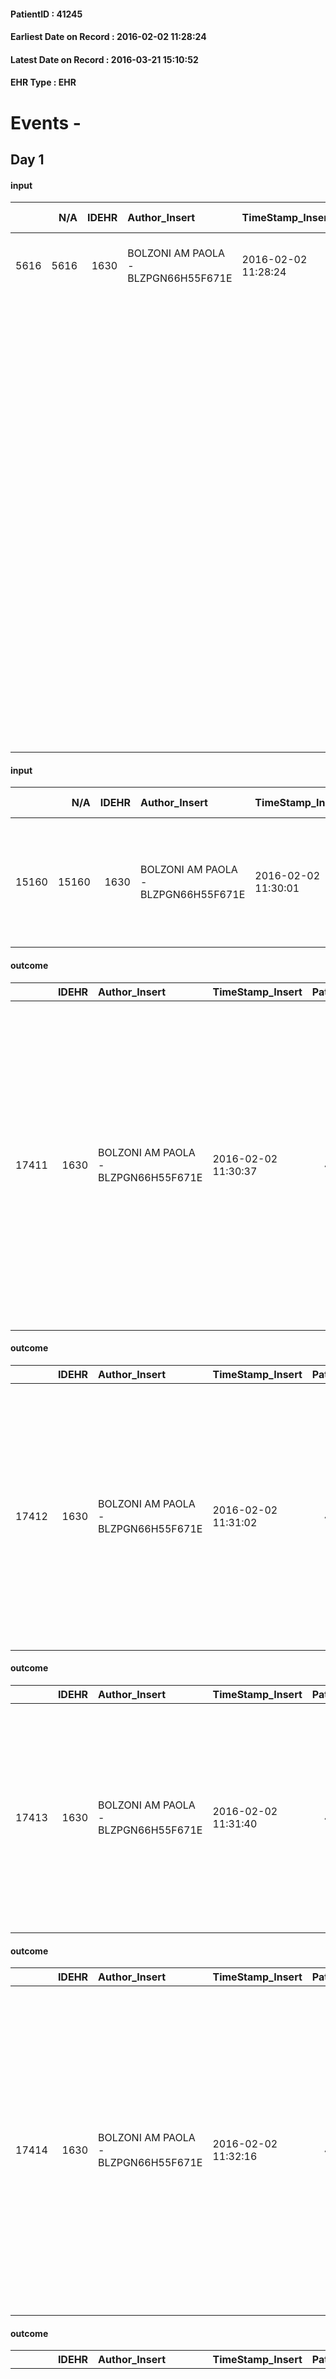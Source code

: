
#### PatientID : 41245
#### Earliest Date on Record : 2016-02-02 11:28:24
#### Latest Date on Record : 2016-03-21 15:10:52
#### EHR Type : EHR

# Events - 

## Day 1

#### input
|      |    N/A |   IDEHR | Author_Insert                       | TimeStamp_Insert    | EHRType   |   PatientID |   IDDigitalSignDocument | persone_vicine   |   Unnamed: 0_y |   IDANAMNESI_MED |   Non_Rilevabile_y | Note_Non_Rilevabile_y   | diagnosis                                                                                                                                                                                                                                                                      |
|-----:|-------:|--------:|:------------------------------------|:--------------------|:----------|------------:|------------------------:|:-----------------|---------------:|-----------------:|-------------------:|:------------------------|:-------------------------------------------------------------------------------------------------------------------------------------------------------------------------------------------------------------------------------------------------------------------------------|
| 5616 |   5616 |    1630 | BOLZONI AM PAOLA - BLZPGN66H55F671E | 2016-02-02 11:28:24 | EHR       |       41245 |                  261621 | N/A              |           3728 |             3588 |                  0 | NR                      | Npl delle vie biliari IV stadio (MTS epatiche e linfonodali addominali).                                                                                                                                                                                                       |
|      |        |         |                                     |                     |           |             |                         |                  |                |                  |                    |                         | Dicembre 2015: posizionamento endoprotesi biliare per iperbilirubinemia.                                                                                                                                                                                                       |
|      |        |         |                                     |                     |           |             |                         |                  |                |                  |                    |                         | Nelle ultime settimane netto peggioramento del quadro clinico, allettamento, prurito diffuso, sindrome iperalgica. Attualmente pz morente; figlio molto in difficolt√† nel gestire la situazione a domicilio a livello emotivo (due lutti negli ultimi anni, padre e sorella). |
|      |        |         |                                     |                     |           |             |                         |                  |                |                  |                    |                         |                                                                                                                                                                                                                                                                                |
|      |        |         |                                     |                     |           |             |                         |                  |                |                  |                    |                         | Patologie associate: diabete mellito in terapia insulinica, stenosi aortica + insufficienza mitralica, FAP, discopatie al rachide.                                                                                                                                             |

#### input
|       |    N/A |   IDEHR | Author_Insert                       | TimeStamp_Insert    |   IDAccess | EHRType   |   PatientID |   IDDigitalSignDocument | persone_vicine   |   Unnamed: 0_y.1 |   IDDIAGNOSI_ICD |   Non_Rilevabile_y.1 | Note_Non_Rilevabile_y.1   | I_ICD                                                          | II_ICD                                                                         | III_ICD                                                                              | IV_ICD                                                                                                                                                                | V_ICD                                         |
|------:|-------:|--------:|:------------------------------------|:--------------------|-----------:|:----------|------------:|------------------------:|:-----------------|-----------------:|-----------------:|---------------------:|:--------------------------|:---------------------------------------------------------------|:-------------------------------------------------------------------------------|:-------------------------------------------------------------------------------------|:----------------------------------------------------------------------------------------------------------------------------------------------------------------------|:----------------------------------------------|
| 15160 |  15160 |    1630 | BOLZONI AM PAOLA - BLZPGN66H55F671E | 2016-02-02 11:30:01 |      23009 | EHR       |       41245 |                  261625 | N/A              |              721 |              721 |                    0 | NR                        | 1569 - Tumori maligni delle vie biliari - non specificate#2055 | 1977 - Tumori maligni secondari del fegato - specificati come metastatici#2155 | 1962 - Tumori maligni secondari e non specificati dei linfonodi intraaddominali#2142 | 25000 - Diabete mellito - tipo II (non insulinodipendente) (diabete dell'adulto) o non specificato - non definito se controllato - senza menzione di complicanze#2314 | V667 - Trattamento per cure palliative#2402=0 |

#### outcome
|       |   IDEHR | Author_Insert                       | TimeStamp_Insert    |   PatientID |   IDDigitalSignDocument |   IDPAI_VIDAS | opt_problem                                                            |   opt_problem_num | opt_obiettivo                                               |   opt_obiettivo_num | ds_note         | opt_stato_problema   |   opt_stato_problema_num | opt_interventi                                                                                                                                                                                                                                                                                        |   opt_interventi_num |
|------:|--------:|:------------------------------------|:--------------------|------------:|------------------------:|--------------:|:-----------------------------------------------------------------------|------------------:|:------------------------------------------------------------|--------------------:|:----------------|:---------------------|-------------------------:|:------------------------------------------------------------------------------------------------------------------------------------------------------------------------------------------------------------------------------------------------------------------------------------------------------|---------------------:|
| 17411 |    1630 | BOLZONI AM PAOLA - BLZPGN66H55F671E | 2016-02-02 11:30:37 |       41245 |                  261626 |         19444 | Alteration of comfort associated with chronic pain and / or acute # 29 |                 2 | The patient riferir√ † ¬ † a satisfactory pain control # 56 |                   1 | to be monitored | closed Problem # 2   |                        2 | Counseling - Sharing with the patient the therapeutic path # 444; Implementing the PAI - Therapeutic adjustment # 441; Implementing the PAI - Administering the drugs correctly according to the prescription # 442; Implementing the PAI - Evaluating the effectiveness of drug administration # 443 |                    4 |

#### outcome
|       |   IDEHR | Author_Insert                       | TimeStamp_Insert    |   PatientID |   IDDigitalSignDocument |   IDPAI_VIDAS | opt_problem                                                |   opt_problem_num | opt_obiettivo                                                       |   opt_obiettivo_num | opt_stato_problema   |   opt_stato_problema_num | opt_interventi                                                                                                                                                                                                                                                      |   opt_interventi_num |
|------:|--------:|:------------------------------------|:--------------------|------------:|------------------------:|--------------:|:-----------------------------------------------------------|------------------:|:--------------------------------------------------------------------|--------------------:|:---------------------|-------------------------:|:--------------------------------------------------------------------------------------------------------------------------------------------------------------------------------------------------------------------------------------------------------------------|---------------------:|
| 17412 |    1630 | BOLZONI AM PAOLA - BLZPGN66H55F671E | 2016-02-02 11:31:02 |       41245 |                  261627 |         19445 | Impaired mobility † / limitation of physical movement # 27 |                 1 | Minimize the possibility of injuries. If present, maintain QoL # 47 |                   4 | closed Problem # 2   |                        2 | Counseling - Allowing the patient to express his feelings about the effects of fatigue on his life # 341; Informational - educational intervention aimed at fkt proper mobilization (see patient mobilization with bone metastases or pathological fractures) # 345 |                    4 |

#### outcome
|       |   IDEHR | Author_Insert                       | TimeStamp_Insert    |   PatientID |   IDDigitalSignDocument |   IDPAI_VIDAS | opt_problem                         |   opt_problem_num | opt_obiettivo                                                                                                                                                                              |   opt_obiettivo_num | opt_stato_problema   |   opt_stato_problema_num | opt_interventi                                                                                                                                                                                                      |   opt_interventi_num |
|------:|--------:|:------------------------------------|:--------------------|------------:|------------------------:|--------------:|:------------------------------------|------------------:|:-------------------------------------------------------------------------------------------------------------------------------------------------------------------------------------------|--------------------:|:---------------------|-------------------------:|:--------------------------------------------------------------------------------------------------------------------------------------------------------------------------------------------------------------------|---------------------:|
| 17413 |    1630 | BOLZONI AM PAOLA - BLZPGN66H55F671E | 2016-02-02 11:31:40 |       41245 |                  261628 |         19446 | Deficit in the care of s√® # 25 = 0 |                 4 | Maintain dignity ¬ † of the patient, where possible, helping him to accept their own limitations, considering himself realistic and objective (eating, bathing, dressing, delete) # 42 = 0 |                   4 | Open Problem # 1     |                        1 | PAI Implementation - Ensuring the right privacy # 182 = 0; Counseling - Encourage to express feelings about the care deficit s # 184 = 0; PAI Implementation - completely replace the activity † everyday # 183 = 0 |                    4 |

#### outcome
|       |   IDEHR | Author_Insert                       | TimeStamp_Insert    |   PatientID |   IDDigitalSignDocument |   IDPAI_VIDAS | opt_problem                                                      |   opt_problem_num | opt_obiettivo                                                           |   opt_obiettivo_num | opt_stato_problema   |   opt_stato_problema_num | opt_interventi                                                                                                                                                                                                                                                                                                              |   opt_interventi_num |
|------:|--------:|:------------------------------------|:--------------------|------------:|------------------------:|--------------:|:-----------------------------------------------------------------|------------------:|:------------------------------------------------------------------------|--------------------:|:---------------------|-------------------------:|:----------------------------------------------------------------------------------------------------------------------------------------------------------------------------------------------------------------------------------------------------------------------------------------------------------------------------|---------------------:|
| 17414 |    1630 | BOLZONI AM PAOLA - BLZPGN66H55F671E | 2016-02-02 11:32:16 |       41245 |                  261630 |         19447 | Impaired mobility † ¬ / limitation of physical movement # 27 = 0 |                 1 | Minimize possibilities ¬ † injury. If present, maintaining QoL # 47 = 0 |                   4 | Open Problem # 1     |                        1 | Implementation PAI - Maintain a correct position in the bed # 293 = 0; Implementation PAI - Avoid flawed positions # 294 = 0; Implementation of the PAI - Keep the skin well hydrated and elastic # 295 = 0; Implementation of the PAI - Program the change of position that reduces pressure in vulnerable areas # 292 = 0 |                    4 |

#### outcome
|       |   IDEHR | Author_Insert                       | TimeStamp_Insert    |   PatientID |   IDDigitalSignDocument |   IDPAI_VIDAS | opt_problem                                                                |   opt_problem_num | opt_obiettivo                                                   |   opt_obiettivo_num | opt_stato_problema   |   opt_stato_problema_num | opt_interventi                                                                                                                                                                                                                                                                                                                                                                                       |   opt_interventi_num |
|------:|--------:|:------------------------------------|:--------------------|------------:|------------------------:|--------------:|:---------------------------------------------------------------------------|------------------:|:----------------------------------------------------------------|--------------------:|:---------------------|-------------------------:|:-----------------------------------------------------------------------------------------------------------------------------------------------------------------------------------------------------------------------------------------------------------------------------------------------------------------------------------------------------------------------------------------------------|---------------------:|
| 17417 |    1630 | BOLZONI AM PAOLA - BLZPGN66H55F671E | 2016-02-02 11:32:56 |       41245 |                  261641 |         19450 | Alteration of comfort associated with chronic pain and / or acute # 29 = 0 |                 2 | The patient riferir√ † ¬ † a satisfactory pain control # 56 = 0 |                   1 | Open Problem # 1     |                        1 | PAI Implementation - therapeutic upgrading # 441; PAI Implementation - properly I administer the drugs as prescription # 442; PAI Implementation - To evaluate the efficacy of drug delivery # 443; Counseling - Share with caregiver therapeutic path # 445; PAI Implementation - Evaluate the effectiveness of drug administration # 443 = 0; PAI Implementation - therapeutic upgrading # 441 = 0 |                    2 |

#### obs
|      |   IDEHR | TimeStamp_Insert           |   PatientID | asthenia   | dyspnoea              | agitation_behavior_freq   | mood                                |
|-----:|--------:|:---------------------------|------------:|:-----------|:----------------------|:--------------------------|:------------------------------------|
| 6137 |    1630 | 2016-02-02 12:27:39.997000 |       41245 | Severe # 3 | applicant at rest # 5 | agitated at times # 2     | Apathy # 00; closed in himself # 01 |

#### obs
|        |   IDEHR | TimeStamp_Insert           |   PatientID |
|-------:|--------:|:---------------------------|------------:|
| 288090 |    1630 | 2016-02-02 12:34:21.813000 |       41245 |

#### care
|       |   IDEHR | Author_Insert                       | TimeStamp_Insert    |   IDAccess | EHRType   |   PatientID |   IDTERAPIE_OUTPAT_VIDAS | ds_dose   | opt_via_di_somm        | ds_ora   | dt_data_inizio      |   opt_pregressa |   opt_somm_terapia |   opt_estemporanea |   opt_termina |   opt_somm_in_pompa | opt_farmaco                                                |
|------:|--------:|:------------------------------------|:--------------------|-----------:|:----------|------------:|-------------------------:|:----------|:-----------------------|:---------|:--------------------|----------------:|-------------------:|-------------------:|--------------:|--------------------:|:-----------------------------------------------------------|
| 38857 |    4357 | bolzoni am paola - blzpgn66h55f671e | 2016-02-02 12:38:13 |      23556 | amb       |       41245 |                    16420 | 10 u      | subcutaneously # 3 = 3 | 21 # 21  | 2015-12-15 00:00:00 |               0 |                  0 |                  0 |             1 |                   0 | insulin glargine (lantus solostar 100 iu / ml 3 ml) # 1057 |

#### care
|       |   IDEHR | Author_Insert                       | TimeStamp_Insert    |   IDAccess | EHRType   |   PatientID |   IDTERAPIE_OUTPAT_VIDAS | ds_altro_farmaco   | ds_dose   | opt_via_di_somm        | ds_ora                                     | dt_data_inizio      |   opt_pregressa |   opt_somm_terapia |   opt_estemporanea |   opt_termina |   opt_somm_in_pompa | opt_farmaco              | Note_al_bisogno   |
|------:|--------:|:------------------------------------|:--------------------|-----------:|:----------|------------:|-------------------------:|:-------------------|:----------|:-----------------------|:-------------------------------------------|:--------------------|----------------:|-------------------:|-------------------:|--------------:|--------------------:|:-------------------------|:------------------|
| 38858 |    4357 | bolzoni am paola - blzpgn66h55f671e | 2016-02-02 12:39:32 |      23556 | amb       |       41245 |                    16421 | novorapid          | 5u        | subcutaneously # 3 = 3 | 09 # 9; 13 # 13; 20 # 20; # 24 al need = 0 | 2015-12-15 00:00:00 |               0 |                  0 |                  0 |             0 |                   0 | other (see notes) # 2004 | if dtx> 250       |

#### care
|       |   IDEHR | Author_Insert                       | TimeStamp_Insert    |   IDAccess | EHRType   |   PatientID |   IDTERAPIE_OUTPAT_VIDAS | ds_altro_farmaco   | ds_dose   | opt_via_di_somm        | ds_ora                                     | dt_data_inizio      |   opt_pregressa |   opt_somm_terapia |   opt_estemporanea |   opt_termina |   opt_somm_in_pompa | opt_farmaco              | Note_al_bisogno   |
|------:|--------:|:------------------------------------|:--------------------|-----------:|:----------|------------:|-------------------------:|:-------------------|:----------|:-----------------------|:-------------------------------------------|:--------------------|----------------:|-------------------:|-------------------:|--------------:|--------------------:|:-------------------------|:------------------|
| 38862 |    4357 | bolzoni am paola - blzpgn66h55f671e | 2016-02-02 12:40:23 |      23556 | amb       |       41245 |                    16425 | novorapid          | 5u        | subcutaneously # 3 = 3 | 09 # 9; 13 # 13; 20 # 20; # 24 al need = 0 | 2015-12-15 00:00:00 |               0 |                  0 |                  0 |             1 |                   0 | other (see notes) # 2004 | if dtx> 250       |

#### obs
|      |   IDEHR | TimeStamp_Insert           |   PatientID | opt_hypotrophy   | asthenia   | dyspnoea   | body_temp    | agitation_behavior_freq   | mood        |
|-----:|--------:|:---------------------------|------------:|:-----------------|:-----------|:-----------|:-------------|:--------------------------|:------------|
| 6138 |    4357 | 2016-02-02 12:41:39.330000 |       41245 | Hypotrophy # 0   | Severe # 3 | No # 0     | Apyrexia # 0 | quiet # 0                 | Apathy # 00 |

#### obs
|        |   IDEHR | TimeStamp_Insert           |   PatientID |
|-------:|--------:|:---------------------------|------------:|
| 288092 |    4357 | 2016-02-02 12:44:04.673000 |       41245 |

#### obs
|        |   IDEHR | TimeStamp_Insert    |   PatientID | breath                                                                          | consolability           | body_language   | facial_expression           |
|-------:|--------:|:--------------------|------------:|:--------------------------------------------------------------------------------|:------------------------|:----------------|:----------------------------|
| 271742 |    1630 | 2016-02-02 13:23:35 |       41245 | Breath at times altered. Short periods of hyperventilation (breathing hard) # 1 | Not for consolation # 0 | Relaxed # 0     | Smiling or inexpressive # 0 |

#### obs
|       |   IDEHR | TimeStamp_Insert           |   PatientID | personal_hygiene   | urine_elimination   | mobility     | active_diuresis     | asthenia   | motor_performance                                                                       | diet       | feces_elimination   |
|------:|--------:|:---------------------------|------------:|:-------------------|:--------------------|:-------------|:--------------------|:-----------|:----------------------------------------------------------------------------------------|:-----------|:--------------------|
| 42164 |    1630 | 2016-02-02 13:28:47.670000 |       41245 | Employee # 4       | Employee # 4        | Employee # 4 | active diuresis # 0 | Severe # 2 | 20% - Patient with serious impairment of organ functions, one or irreversible pi√π # 02 | Absent # 4 | Employee # 4        |

#### input
|      |    N/A |   Unnamed: 0_x |   IDANAMNESI_INF |   IDEHR | Author_Insert                 | TimeStamp_Insert           | EHRType   |   PatientID |   IDDigitalSignDocument |   Non_Rilevabile_x | Note_Non_Rilevabile_x   | perc_salute                                                                     | persone_vicine   | Caregiver   | Religion     | Note_Elim_urinaria   |
|-----:|-------:|---------------:|-----------------:|--------:|:------------------------------|:---------------------------|:----------|------------:|------------------------:|-------------------:|:------------------------|:--------------------------------------------------------------------------------|:-----------------|:------------|:-------------|:---------------------|
| 1344 |   1344 |           1542 |             2426 |    1630 | TOSI NADIA - TSONDA69E65F952V | 2016-02-02 13:31:11.997000 | EHR       |       41245 |                  261889 |                  0 | NR                      | perdit√ † weight # 1; increase dell'affaticabilit√ † # 2; # 3 increase asthenia | N/A              | Son.        | Catholic # 0 | Ipercromia.          |

#### obs
|       |   IDEHR | TimeStamp_Insert           |   PatientID | chk_ausili_presidi                   | opt_care_giver   | dyspnoea    | motor_performance              | body_temp    |
|------:|--------:|:---------------------------|------------:|:-------------------------------------|:-----------------|:------------|:-------------------------------|:-------------|
| 88328 |    1630 | 2016-02-02 16:32:58.600000 |       41245 | absorbency # 0; bladder catheter # 3 | This # 0         | at rest # 0 | bedridden, nontransferable # 5 | Apyrexia # 1 |

#### obs
|        |   IDEHR | TimeStamp_Insert    |   PatientID | breath                                                                          | consolability           | body_language   | facial_expression           |
|-------:|--------:|:--------------------|------------:|:--------------------------------------------------------------------------------|:------------------------|:----------------|:----------------------------|
| 271744 |    1630 | 2016-02-02 16:34:20 |       41245 | Breath at times altered. Short periods of hyperventilation (breathing hard) # 1 | Not for consolation # 0 | Relaxed # 0     | Smiling or inexpressive # 0 |

#### obs
|        |   IDEHR | TimeStamp_Insert    |   PatientID | breath                                                                          | consolability           | body_language   | facial_expression           |
|-------:|--------:|:--------------------|------------:|:--------------------------------------------------------------------------------|:------------------------|:----------------|:----------------------------|
| 271746 |    1630 | 2016-02-02 17:52:00 |       41245 | Breath at times altered. Short periods of hyperventilation (breathing hard) # 1 | Not for consolation # 0 | Relaxed # 0     | Smiling or inexpressive # 0 |

#### obs
|       |   IDEHR | TimeStamp_Insert           |   PatientID | chk_ausili_presidi                   | opt_care_giver   | dyspnoea    | motor_performance              | body_temp    |
|------:|--------:|:---------------------------|------------:|:-------------------------------------|:-----------------|:------------|:-------------------------------|:-------------|
| 88340 |    1630 | 2016-02-03 03:28:00.113000 |       41245 | absorbency # 0; bladder catheter # 3 | This # 0         | at rest # 0 | bedridden, nontransferable # 5 | Apyrexia # 1 |

#### obs
|        |   IDEHR | TimeStamp_Insert    |   PatientID |
|-------:|--------:|:--------------------|------------:|
| 139143 |    1630 | 2016-02-03 03:28:37 |       41245 |

#### obs
|        |   IDEHR | TimeStamp_Insert    |   PatientID | breath                                                                          | consolability           | body_language   | facial_expression           |
|-------:|--------:|:--------------------|------------:|:--------------------------------------------------------------------------------|:------------------------|:----------------|:----------------------------|
| 271749 |    1630 | 2016-02-03 03:31:22 |       41245 | Breath at times altered. Short periods of hyperventilation (breathing hard) # 1 | Not for consolation # 0 | Relaxed # 0     | Smiling or inexpressive # 0 |

#### obs
|       |   IDEHR | TimeStamp_Insert           |   PatientID | motor_performance        |
|------:|--------:|:---------------------------|------------:|:-------------------------|
| 42203 |    1630 | 2016-02-03 05:01:58.200000 |       41245 | 10% - Patient dying # 01 |

#### obs
|       |   IDEHR | TimeStamp_Insert           |   PatientID | personal_hygiene   | urine_elimination   | mobility   | hemorrhagic_manifestation   | speech   | cough   | nausea   | memory_deficit   | cognitive_deficit   | active_diuresis   | lack_of_appetite   | asthenia   | cachexia   | dyspnoea   | motor_performance   | body_temp   | mood   | diet   | cognitive_state   | feces_elimination   | consumption_help   |
|------:|--------:|:---------------------------|------------:|:-------------------|:--------------------|:-----------|:----------------------------|:---------|:--------|:---------|:-----------------|:--------------------|:------------------|:-------------------|:-----------|:-----------|:-----------|:--------------------|:------------|:-------|:-------|:------------------|:--------------------|:-------------------|
| 42207 |    1630 | 2016-02-03 09:12:42.330000 |       41245 | NR                 | NR                  | NR         | NR                          | NR       | NR      | NR       | NR               | NR                  | NR                | NR                 | NR         | NR         | NR         | NR                  | NR          | NR     | NR     | NR                | NR                  | NR                 |

#### outcome
|       |   IDEHR | Author_Insert                    | TimeStamp_Insert    |   PatientID |   IDDigitalSignDocument |   IDPAI_VIDAS | opt_problem                                                                |   opt_problem_num | opt_obiettivo                                                   |   opt_obiettivo_num | opt_stato_problema   |   opt_stato_problema_num | opt_interventi                                                                                                                                                                                                                                                                                                                                                                                       |   opt_interventi_num |
|------:|--------:|:---------------------------------|:--------------------|------------:|------------------------:|--------------:|:---------------------------------------------------------------------------|------------------:|:----------------------------------------------------------------|--------------------:|:---------------------|-------------------------:|:-----------------------------------------------------------------------------------------------------------------------------------------------------------------------------------------------------------------------------------------------------------------------------------------------------------------------------------------------------------------------------------------------------|---------------------:|
| 17561 |    1630 | Greek Roberto - GRCRRT89C28F205C | 2016-02-03 09:14:30 |       41245 |                  262526 |         19594 | Alteration of comfort associated with chronic pain and / or acute # 29 = 0 |                 2 | The patient riferir√ † ¬ † a satisfactory pain control # 56 = 0 |                   1 | closed Problem # 2   |                        2 | PAI Implementation - therapeutic upgrading # 441; PAI Implementation - properly I administer the drugs as prescription # 442; PAI Implementation - To evaluate the efficacy of drug delivery # 443; Counseling - Share with caregiver therapeutic path # 445; PAI Implementation - Evaluate the effectiveness of drug administration # 443 = 0; PAI Implementation - therapeutic upgrading # 441 = 0 |                    2 |

#### outcome
|       |   IDEHR | Author_Insert                    | TimeStamp_Insert    |   PatientID |   IDDigitalSignDocument |   IDPAI_VIDAS | opt_problem                                                      |   opt_problem_num | opt_obiettivo                                                           |   opt_obiettivo_num | opt_stato_problema   |   opt_stato_problema_num | opt_interventi                                                                                                                                                                                                                                                                                                              |   opt_interventi_num |
|------:|--------:|:---------------------------------|:--------------------|------------:|------------------------:|--------------:|:-----------------------------------------------------------------|------------------:|:------------------------------------------------------------------------|--------------------:|:---------------------|-------------------------:|:----------------------------------------------------------------------------------------------------------------------------------------------------------------------------------------------------------------------------------------------------------------------------------------------------------------------------|---------------------:|
| 17562 |    1630 | Greek Roberto - GRCRRT89C28F205C | 2016-02-03 09:15:03 |       41245 |                  262528 |         19595 | Impaired mobility † ¬ / limitation of physical movement # 27 = 0 |                 1 | Minimize possibilities ¬ † injury. If present, maintaining QoL # 47 = 0 |                   4 | closed Problem # 2   |                        2 | Implementation PAI - Maintain a correct position in the bed # 293 = 0; Implementation PAI - Avoid flawed positions # 294 = 0; Implementation of the PAI - Keep the skin well hydrated and elastic # 295 = 0; Implementation of the PAI - Program the change of position that reduces pressure in vulnerable areas # 292 = 0 |                    4 |

#### outcome
|       |   IDEHR | Author_Insert                    | TimeStamp_Insert    |   PatientID |   IDDigitalSignDocument |   IDPAI_VIDAS | opt_problem                         |   opt_problem_num | opt_obiettivo                                                                                                                                                                              |   opt_obiettivo_num | opt_stato_problema   |   opt_stato_problema_num | opt_interventi                                                                                                                                                                                                      |   opt_interventi_num |
|------:|--------:|:---------------------------------|:--------------------|------------:|------------------------:|--------------:|:------------------------------------|------------------:|:-------------------------------------------------------------------------------------------------------------------------------------------------------------------------------------------|--------------------:|:---------------------|-------------------------:|:--------------------------------------------------------------------------------------------------------------------------------------------------------------------------------------------------------------------|---------------------:|
| 17563 |    1630 | Greek Roberto - GRCRRT89C28F205C | 2016-02-03 09:15:59 |       41245 |                  262529 |         19596 | Deficit in the care of s√® # 25 = 0 |                 4 | Maintain dignity ¬ † of the patient, where possible, helping him to accept their own limitations, considering himself realistic and objective (eating, bathing, dressing, delete) # 42 = 0 |                   4 | closed Problem # 2   |                        2 | PAI Implementation - Ensuring the right privacy # 182 = 0; Counseling - Encourage to express feelings about the care deficit s # 184 = 0; PAI Implementation - completely replace the activity † everyday # 183 = 0 |                    4 |

#### death
|     |   IDDecesso |   IDEHR | Author_Insert                       | TimeStamp_Insert    |   PatientID |   IDDigitalSignDocument | Date                | Luogo_decesso     |
|----:|------------:|--------:|:------------------------------------|:--------------------|------------:|------------------------:|:--------------------|:------------------|
| 594 |         600 |    1630 | BOLZONI AM PAOLA - BLZPGN66H55F671E | 2016-02-03 09:29:35 |       41245 |                  262549 | 2016-02-03 08:20:00 | Vidas Hospice # 1 |

#### care
|      |   IDEHR | Author_Insert                           | TimeStamp_Insert    | EHRType   |   PatientID |   IDGESTIONE_AUSILI |   ds_ncons |   ds_nritiro |   opt_annulla_consegna | ds_note_x                 | dt_Ric_consegna     | dt_ric_cons_forn    | dt_ric_ritiro       | dt_ric_ritiro_forn   | opt_ausilio                                     |
|-----:|--------:|:----------------------------------------|:--------------------|:----------|------------:|--------------------:|-----------:|-------------:|-----------------------:|:--------------------------|:--------------------|:--------------------|:--------------------|:---------------------|:------------------------------------------------|
| 6023 |    4352 | martinoli massimo l. - mrtmsm69t31f205t | 2016-02-03 09:57:08 | amb       |       41245 |                5891 |      26921 |        27106 |                      0 | delivery after 01/18/2016 | 2016-01-14 00:00:00 | 2016-01-14 00:00:00 | 2016-02-03 00:00:00 | 2016-02-03 00:00:00  | electronic articulated bed with side rails # 14 |

#### care
|      |   IDEHR | Author_Insert                           | TimeStamp_Insert    | EHRType   |   PatientID |   IDGESTIONE_AUSILI |   ds_ncons |   ds_nritiro |   opt_annulla_consegna | dt_Ric_consegna     | dt_ric_cons_forn    | dt_ric_ritiro       | dt_ric_ritiro_forn   | opt_ausilio                             |
|-----:|--------:|:----------------------------------------|:--------------------|:----------|------------:|--------------------:|-----------:|-------------:|-----------------------:|:--------------------|:--------------------|:--------------------|:---------------------|:----------------------------------------|
| 6024 |    4352 | martinoli massimo l. - mrtmsm69t31f205t | 2016-02-03 09:57:27 | amb       |       41245 |                5892 |      26904 |        27106 |                      0 | 2016-01-12 00:00:00 | 2016-01-12 00:00:00 | 2016-02-03 00:00:00 | 2016-02-03 00:00:00  | antid air mattress with compressor # 16 |


## Day 2

#### obs
|        |   IDEHR | TimeStamp_Insert           |   PatientID |
|-------:|--------:|:---------------------------|------------:|
| 122626 |    1630 | 2016-02-03 12:46:46.760000 |       41245 |

#### obs
|        |   IDEHR | TimeStamp_Insert           |   PatientID |
|-------:|--------:|:---------------------------|------------:|
| 122627 |    1630 | 2016-02-03 12:49:20.353000 |       41245 |


## Day 31

#### care
|      |   IDEHR | Author_Insert                           | TimeStamp_Insert    | EHRType   |   PatientID |   IDGESTIONE_AUSILI |   ds_ncons |   ds_nbolla | dt_consegna         |   ds_nritiro |   opt_annulla_consegna | dt_Ric_consegna     | dt_ric_cons_forn    | dt_ric_ritiro       | dt_ric_ritiro_forn   | opt_ausilio                             |
|-----:|--------:|:----------------------------------------|:--------------------|:----------|------------:|--------------------:|-----------:|------------:|:--------------------|-------------:|-----------------------:|:--------------------|:--------------------|:--------------------|:---------------------|:----------------------------------------|
| 6755 |    4352 | martinoli massimo l. - mrtmsm69t31f205t | 2016-03-03 14:42:59 | amb       |       41245 |                6630 |      26904 |          51 | 2016-01-14 00:00:00 |        27106 |                      0 | 2016-01-12 00:00:00 | 2016-01-12 00:00:00 | 2016-02-03 00:00:00 | 2016-02-03 00:00:00  | antid air mattress with compressor # 16 |

#### care
|      |   IDEHR | Author_Insert                           | TimeStamp_Insert    | EHRType   |   PatientID |   IDGESTIONE_AUSILI |   ds_ncons |   ds_nbolla | dt_consegna         |   ds_nritiro |   opt_annulla_consegna | ds_note_x                 | dt_Ric_consegna     | dt_ric_cons_forn    | dt_ric_ritiro       | dt_ric_ritiro_forn   | opt_ausilio                                     |
|-----:|--------:|:----------------------------------------|:--------------------|:----------|------------:|--------------------:|-----------:|------------:|:--------------------|-------------:|-----------------------:|:--------------------------|:--------------------|:--------------------|:--------------------|:---------------------|:------------------------------------------------|
| 6760 |    4352 | martinoli massimo l. - mrtmsm69t31f205t | 2016-03-03 14:46:31 | amb       |       41245 |                6635 |      26921 |          72 | 2016-01-19 00:00:00 |        27106 |                      0 | delivery after 01/18/2016 | 2016-01-14 00:00:00 | 2016-01-14 00:00:00 | 2016-02-03 00:00:00 | 2016-02-03 00:00:00  | electronic articulated bed with side rails # 14 |


## Day 49

#### care
|      |   IDEHR | Author_Insert                           | TimeStamp_Insert    | EHRType   |   PatientID |   IDGESTIONE_AUSILI |   ds_ncons |   ds_nbolla | dt_consegna         |   ds_nritiro | dt_ritiro           |   opt_annulla_consegna | ds_note_x                 | dt_Ric_consegna     | dt_ric_cons_forn    | dt_ric_ritiro       | dt_ric_ritiro_forn   | opt_ausilio                                     |
|-----:|--------:|:----------------------------------------|:--------------------|:----------|------------:|--------------------:|-----------:|------------:|:--------------------|-------------:|:--------------------|-----------------------:|:--------------------------|:--------------------|:--------------------|:--------------------|:---------------------|:------------------------------------------------|
| 7458 |    4352 | martinoli massimo l. - mrtmsm69t31f205t | 2016-03-21 15:10:42 | amb       |       41245 |                7343 |      26921 |          72 | 2016-01-19 00:00:00 |        27106 | 2016-02-04 00:00:00 |                      0 | delivery after 01/18/2016 | 2016-01-14 00:00:00 | 2016-01-14 00:00:00 | 2016-02-03 00:00:00 | 2016-02-03 00:00:00  | electronic articulated bed with side rails # 14 |

#### care
|      |   IDEHR | Author_Insert                           | TimeStamp_Insert    | EHRType   |   PatientID |   IDGESTIONE_AUSILI |   ds_ncons |   ds_nbolla | dt_consegna         |   ds_nritiro | dt_ritiro           |   opt_annulla_consegna | dt_Ric_consegna     | dt_ric_cons_forn    | dt_ric_ritiro       | dt_ric_ritiro_forn   | opt_ausilio                             |
|-----:|--------:|:----------------------------------------|:--------------------|:----------|------------:|--------------------:|-----------:|------------:|:--------------------|-------------:|:--------------------|-----------------------:|:--------------------|:--------------------|:--------------------|:---------------------|:----------------------------------------|
| 7459 |    4352 | martinoli massimo l. - mrtmsm69t31f205t | 2016-03-21 15:10:52 | amb       |       41245 |                7344 |      26904 |          51 | 2016-01-14 00:00:00 |        27106 | 2016-02-04 00:00:00 |                      0 | 2016-01-12 00:00:00 | 2016-01-12 00:00:00 | 2016-02-03 00:00:00 | 2016-02-03 00:00:00  | antid air mattress with compressor # 16 |


